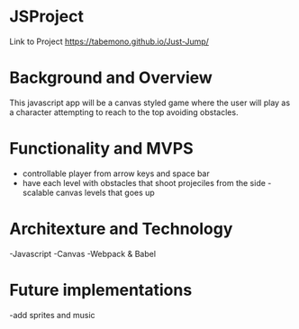 # JSProject

Link to Project
https://tabemono.github.io/Just-Jump/

# Background and Overview

This javascript app will be a canvas styled game where the user will play as a character attempting to reach to the top avoiding obstacles.

# Functionality and MVPS

- controllable player from arrow keys and space bar
- have each level with obstacles that shoot projeciles from the side
-scalable canvas levels that goes up



# Architexture and Technology

-Javascript
-Canvas
-Webpack & Babel 


# Future implementations

-add sprites and music
